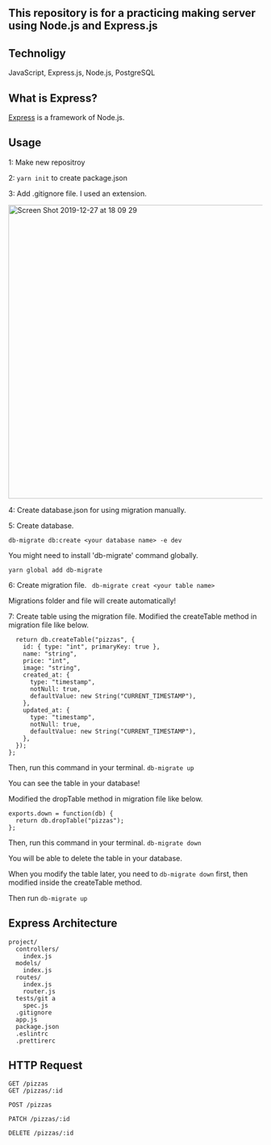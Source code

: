 ## This repository is for a practicing making server using Node.js and Express.js

## Technoligy
JavaScript, Express.js, Node.js, PostgreSQL


## What is Express?

[Express](http://expressjs.com/) is a framework of Node.js.



## Usage
1: Make new repositroy

2: ```yarn init```  to create package.json

3: Add .gitignore file. I used an extension.

<img width="583" alt="Screen Shot 2019-12-27 at 18 09 29" src="https://user-images.githubusercontent.com/45124890/71510991-16dd4880-28d4-11ea-97f9-cc080072727b.png">

4: Create database.json for using migration manually.
   
5: Create database.
 
 ```db-migrate db:create <your database name> -e dev```

You might need to install 'db-migrate' command globally.

```yarn global add db-migrate```


6: Create migration file.
``` db-migrate creat <your table name>```

Migrations folder and file will create automatically!

7: Create table using the migration file.
Modified the createTable method in migration file like below.

``` exports.up = function(db) {
  return db.createTable("pizzas", {
    id: { type: "int", primaryKey: true },
    name: "string",
    price: "int",
    image: "string",
    created_at: {
      type: "timestamp",
      notNull: true,
      defaultValue: new String("CURRENT_TIMESTAMP"),
    },
    updated_at: {
      type: "timestamp",
      notNull: true,
      defaultValue: new String("CURRENT_TIMESTAMP"),
    },
  });
};
```

Then, run this command in your terminal.
``` db-migrate up ```

You can see the table in your database!

Modified the dropTable method in migration file like below.

```
exports.down = function(db) {
  return db.dropTable("pizzas");
};
```

Then, run this command in your terminal.
``` db-migrate down ```

You will be able to delete the table in your database.


When you modify the table later, you need to 
```db-migrate down```
first, then modified inside the createTable method.

Then run
``` db-migrate up ```




## Express Architecture

```
project/
  controllers/
    index.js
  models/
    index.js
  routes/
    index.js
    router.js
  tests/git a
    spec.js
  .gitignore
  app.js
  package.json
  .eslintrc
  .prettirerc
```


## HTTP Request

```
GET /pizzas
GET /pizzas/:id

POST /pizzas

PATCH /pizzas/:id

DELETE /pizzas/:id
```
